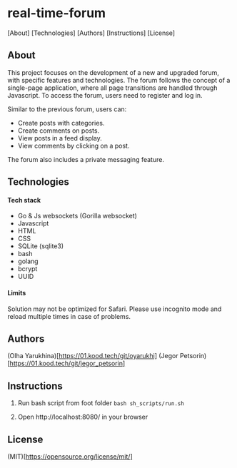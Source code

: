 # real-time-forum

[About]
[Technologies]
[Authors]
[Instructions]
[License]

## About
This project focuses on the development of a new and upgraded forum, with specific features and technologies. The forum follows the concept of a single-page application, where all page transitions are handled through Javascript. To access the forum, users need to register and log in. 

Similar to the previous forum, users can:

* Create posts with categories.
* Create comments on posts.
* View posts in a feed display.
* View comments by clicking on a post.

The forum also includes a private messaging feature. 


## Technologies

#### Tech stack
- Go & Js websockets (Gorilla websocket)
- Javascript
- HTML
- CSS
- SQLite (sqlite3)
- bash
- golang
- bcrypt
- UUID

#### Limits
Solution may not be optimized for Safari. Please use incognito mode and reload multiple times in case of problems.


## Authors
(Olha Yarukhina)[https://01.kood.tech/git/oyarukhi]
(Jegor Petsorin)[https://01.kood.tech/git/jegor_petsorin]


## Instructions

1. Run bash script from foot folder
`
bash sh_scripts/run.sh
`

2. Open http://localhost:8080/ in your browser

## License 

(MIT)[https://opensource.org/license/mit/]